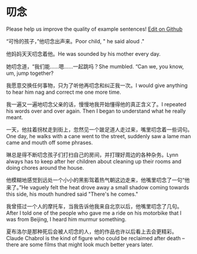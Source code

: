 # 叨念

Please help us improve the quality of example sentences! [Edit on Github](https://github.com/jiyushe/jiyu-example-sentence-source/blob/main/chinese/daonian.md)

<p><span class="chinese">“可怜的孩子，”他叨念出声来。</span><span class="english">Poor child, " he said aloud ."</span></p>

<p><span class="chinese">他妈妈天天叨念着他。</span><span class="english">He was sounded by his mother every day.</span></p>

<p><span class="chinese">她叨念道，“我们能……嗯……一起跳吗？</span><span class="english">She mumbled. “Can we, you know, um, jump together?</span></p>

<p><span class="chinese">我愿意交换任何事物，只为了听他再叨念和纠正我一次。</span><span class="english">I would give anything to hear him nag and correct me one more time.</span></p>

<p><span class="chinese">我一遍又一遍地叨念父亲的话，慢慢地我开始懂得他的真正含义了。</span><span class="english">I repeated his words over and over again. Then I began to understand what he really meant.</span></p>

<p><span class="chinese">一天，他拄着拐杖走到街上，忽然见一个跛足道人走过来，嘴里叨念着一些词句。</span><span class="english">One day, he walks with a cane went to the street, suddenly saw a lame man came and mouth off some phrases.</span></p>

<p><span class="chinese">琳总是得不断叨念孩子们打扫自己的房间，并打理好周边的各种杂务。</span><span class="english">Lynn always has to keep after her children about cleaning up their rooms and doing chores around the house.</span></p>

<p><span class="chinese">他模糊地感觉到远处一个小小的黑影驾着热气朝这边走来，他嘴里叨念了一句“他来了。”</span><span class="english">He vaguely felt the heat drove away a small shadow coming towards this side, his mouth hundred said "There's he comes."</span></p>

<p><span class="chinese">我曾搭过一个人的摩托车，当我告诉他我来自北京以后，他嘴里叨念了几句。</span><span class="english">After I told one of the people who gave me a ride on his motorbike that I was from Beijing, I heard him murmur something.</span></p>

<p><span class="chinese">夏布洛尔是那种死后会被人叨念的人，他的作品也许以后看上去会更精彩。</span><span class="english">Claude Chabrol is the kind of figure who could be reclaimed after death – there are some films that might look much better years later.</span></p>

